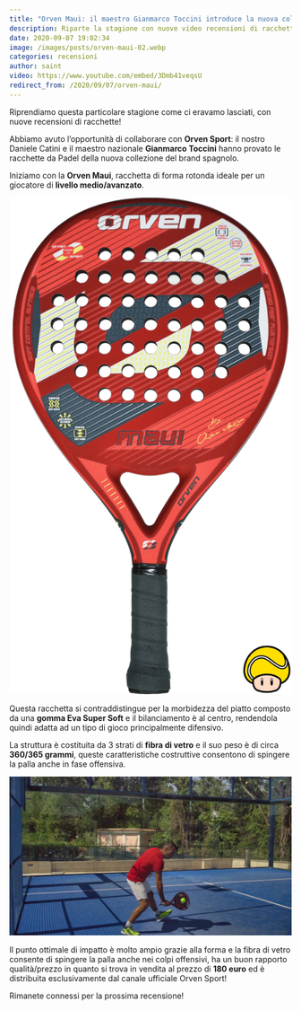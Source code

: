 ```yaml
---
title: "Orven Maui: il maestro Gianmarco Toccini introduce la nuova collezione"
description: Riparte la stagione con nuove video recensioni di racchette da padel, questa volta in collaborazione con Orven Sport.
date: 2020-09-07 19:02:34
image: /images/posts/orven-maui-02.webp
categories: recensioni
author: saint
video: https://www.youtube.com/embed/3Dmb41veqsU
redirect_from: /2020/09/07/orven-maui/
---
```


Riprendiamo questa particolare stagione come ci eravamo lasciati, con nuove  recensioni di racchette!

Abbiamo avuto l’opportunità di collaborare con **Orven Sport**: il nostro Daniele Catini e il maestro nazionale **Gianmarco Toccini** hanno provato le racchette da Padel della nuova collezione del brand spagnolo.

Iniziamo con la **Orven Maui**, racchetta di forma rotonda ideale per un giocatore di **livello medio/avanzato**. 

![Orven Sport Maui racchetta pala padel paddle consigli rotonda tonda fibra 2020](/images/posts/orven-maui-fronte-padelup.png)

Questa racchetta si contraddistingue per la morbidezza del piatto composto da una **gomma Eva Super Soft** e il bilanciamento è al centro, rendendola quindi adatta ad un tipo di gioco principalmente difensivo. 

La struttura è costituita da 3 strati di **fibra di vetro** e il suo peso è di circa **360/365 grammi**, queste caratteristiche costruttive consentono di spingere la palla anche in fase offensiva.


![Orven Sport Maui racchetta pala padel paddle consigli rotonda tonda fibra 2020](/images/posts/orven-maui-01.webp)

Il punto ottimale di impatto è molto ampio grazie alla forma e la fibra di vetro consente di spingere la palla anche nei colpi offensivi, ha un buon rapporto qualità/prezzo in quanto si trova in vendita al prezzo di **180 euro** ed è distribuita esclusivamente dal canale ufficiale Orven Sport!

Rimanete connessi per la prossima recensione!